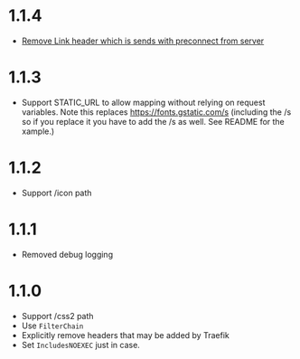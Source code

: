 # 1.1.4

* [Remove Link header which is sends with preconnect from server](https://github.com/trajano/google-fonts-proxy-docker/pull/2)

# 1.1.3

* Support STATIC_URL to allow mapping without relying on request variables.  Note this replaces https://fonts.gstatic.com/s (including the /s so if you replace it you have to add the /s as well.  See README for the xample.)

# 1.1.2

* Support /icon path

# 1.1.1

* Removed debug logging

# 1.1.0

* Support /css2 path
* Use `FilterChain`
* Explicitly remove headers that may be added by Traefik
* Set `IncludesNOEXEC` just in case.
